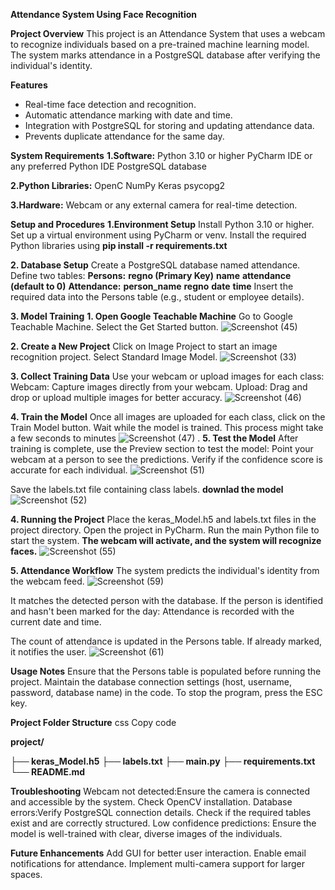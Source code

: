 **Attendance System Using Face Recognition**

**Project Overview**
This project is an Attendance System that uses a webcam to recognize individuals based on a pre-trained machine learning model. 
The system marks attendance in a PostgreSQL database after verifying the individual's identity.

**Features**
* Real-time face detection and recognition.
* Automatic attendance marking with date and time.
* Integration with PostgreSQL for storing and updating attendance data.
* Prevents duplicate attendance for the same day.

**System Requirements**
**1.Software:**
Python 3.10 or higher
PyCharm IDE or any preferred Python IDE
PostgreSQL database

**2.Python Libraries:**
OpenC
NumPy
Keras
psycopg2

**3.Hardware:**
Webcam or any external camera for real-time detection.

**Setup and Procedures**
**1.Environment Setup**
Install Python 3.10 or higher.
Set up a virtual environment using PyCharm or venv.
Install the required Python libraries using
**pip install -r requirements.txt**

**2. Database Setup**
Create a PostgreSQL database named attendance.
Define two tables:
**Persons:**
**regno (Primary Key)**
**name**
**attendance (default to 0)**
**Attendance:**
**person_name**
**regno**
**date**
**time**
Insert the required data into the Persons table (e.g., student or employee details).

**3. Model Training**
**1. Open Google Teachable Machine**
Go to Google Teachable Machine.
Select the Get Started button.
![Screenshot (45)](https://github.com/user-attachments/assets/22e15bbb-134d-48f1-aa1e-531ae27191e8)

**2. Create a New Project**
Click on Image Project to start an image recognition project.
Select Standard Image Model.
![Screenshot (33)](https://github.com/user-attachments/assets/6c76b7ec-a57a-4d9a-8280-861138c8ade3)

**3. Collect Training Data**
Use your webcam or upload images for each class:
Webcam: Capture images directly from your webcam.
Upload: Drag and drop or upload multiple images for better accuracy.
![Screenshot (46)](https://github.com/user-attachments/assets/b86a2f3d-552f-4b0e-865a-7e8825aa16ee)


**4. Train the Model**
Once all images are uploaded for each class, click on the Train Model button.
Wait while the model is trained. This process might take a few seconds to minutes
![Screenshot (47)](https://github.com/user-attachments/assets/d866b246-bdfb-43ff-bd29-c1128bdd3415)
.
**5. Test the Model**
After training is complete, use the Preview section to test the model:
Point your webcam at a person to see the predictions.
Verify if the confidence score is accurate for each individual.
![Screenshot (51)](https://github.com/user-attachments/assets/daa0972b-1fb9-4423-968a-5cce601604f6)


Save the labels.txt file containing class labels.
**downlad the model**
![Screenshot (52)](https://github.com/user-attachments/assets/7e809c05-2145-4f00-885f-441ca40406f9)



**4. Running the Project**
Place the keras_Model.h5 and labels.txt files in the project directory.
Open the project in PyCharm.
Run the main Python file to start the system.
**The webcam will activate, and the system will recognize faces.**
![Screenshot (55)](https://github.com/user-attachments/assets/203331a0-fcbb-4182-9569-4e41b21b06ff)

**5. Attendance Workflow**
The system predicts the individual's identity from the webcam feed.
![Screenshot (59)](https://github.com/user-attachments/assets/590eb94e-d214-4d86-9131-546dd47b7cb9)

It matches the detected person with the database.
If the person is identified and hasn't been marked for the day:
Attendance is recorded with the current date and time.

The count of attendance is updated in the Persons table.
If already marked, it notifies the user.
![Screenshot (61)](https://github.com/user-attachments/assets/199a727a-8173-400c-b228-7c437e14a461)


**Usage Notes**
Ensure that the Persons table is populated before running the project.
Maintain the database connection settings (host, username, password, database name) in the code.
To stop the program, press the ESC key.

**Project Folder Structure**
css
Copy code


**project/**

 **├── keras_Model.h5**
 **├── labels.txt**
 **├── main.py**
 **├── requirements.txt**
 **└── README.md**

**Troubleshooting**
Webcam not detected:Ensure the camera is connected and accessible by the system.
Check OpenCV installation.
Database errors:Verify PostgreSQL connection details.
Check if the required tables exist and are correctly structured.
Low confidence predictions: Ensure the model is well-trained with clear, diverse images of the individuals.

**Future Enhancements**
Add GUI for better user interaction.
Enable email notifications for attendance.
Implement multi-camera support for larger spaces.




